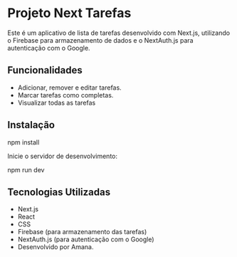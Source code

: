 # Projeto Next Tarefas

Este é um aplicativo de lista de tarefas desenvolvido com Next.js, utilizando o Firebase para armazenamento de dados e o NextAuth.js para autenticação com o Google.

## Funcionalidades

- Adicionar, remover e editar tarefas.
- Marcar tarefas como completas.
- Visualizar todas as tarefas

## Instalação

npm install

Inicie o servidor de desenvolvimento:

npm run dev

## Tecnologias Utilizadas

- Next.js
- React
- CSS
- Firebase (para armazenamento das tarefas)
- NextAuth.js (para autenticação com o Google)
- Desenvolvido por Amana.
